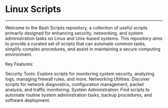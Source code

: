 # Linux Scripts
---

Welcome to the Bash Scripts repository, a collection of useful scripts primarily designed for enhancing security,
networking, and system administration tasks on Linux and Unix-based systems. This repository aims to provide a 
curated set of scripts that can automate common tasks, simplify complex procedures, and assist in maintaining a 
secure computing environment.


Key Features:

Security Tools: Explore scripts for monitoring system security, analyzing logs, managing firewall rules, and more.
Networking Utilities: Discover scripts for network diagnostics, configuration management, packet analysis, and traffic monitoring.
System Administration: Find scripts to automate routine system administration tasks, backup procedures, and software deployment.

